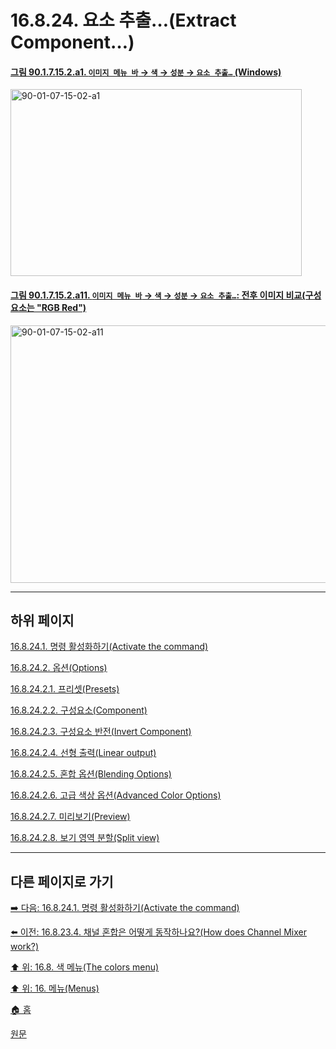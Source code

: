 # 16.8.24. 요소 추출…(Extract Component…)

<a id="90-01-07-15-02-a1"></a>

#### [그림 90.1.7.15.2.a1. `이미지 메뉴 바` → `색` → `성분` → `요소 추출…` (Windows)](./90-01-07-15-02-extract_component.md#90-01-07-15-02-a1)
<img width="466" height="299" alt="90-01-07-15-02-a1" src="https://github.com/user-attachments/assets/7ade65fc-af42-4d85-90f2-ca0b69f31a08" />

<a id="90-01-07-15-02-a11"></a>

#### [그림 90.1.7.15.2.a11. `이미지 메뉴 바` → `색` → `성분` → `요소 추출…`: 전후 이미지 비교(구성요소는 "RGB Red")](./90-01-07-15-02-extract_component.md#90-01-07-15-02-a11)
<img width="640" height="412" alt="90-01-07-15-02-a11" src="https://github.com/user-attachments/assets/c0091f14-2490-409f-882d-ee1b6c2e99c1" />

***

## 하위 페이지

[16.8.24.1. 명령 활성화하기(Activate the command)](./16-08-24-01-activate_the_command.md)

[16.8.24.2. 옵션(Options)](./16-08-24-02-00-options.md)

[16.8.24.2.1. 프리셋(Presets)](./16-08-24-02-01-presets.md)

[16.8.24.2.2. 구성요소(Component)](./16-08-24-02-02-component.md)

[16.8.24.2.3. 구성요소 반전(Invert Component)](./16-08-24-02-03-invert_component.md)

[16.8.24.2.4. 선형 출력(Linear output)](./16-08-24-02-04-linear_output.md)

[16.8.24.2.5. 혼합 옵션(Blending Options)](./16-08-24-02-05-blending_options.md)

[16.8.24.2.6. 고급 색상 옵션(Advanced Color Options)](./16-08-24-02-06-advanced_color_options.md)

[16.8.24.2.7. 미리보기(Preview)](./16-08-24-02-07-preview.md)

[16.8.24.2.8. 보기 영역 분할(Split view)](./16-08-24-02-08-split_view.md)

***

## 다른 페이지로 가기

[➡️ 다음: 16.8.24.1. 명령 활성화하기(Activate the command)](./16-08-24-01-activate_the_command.md)

[⬅️ 이전: 16.8.23.4. 채널 혼합은 어떻게 동작하나요?(How does Channel Mixer work?)](./16-08-23-04-how_does_channel_mixer_work.md)

[⬆️ 위: 16.8. 색 메뉴(The colors menu)](./16-08-00-the-colors-menu.md)

[⬆️ 위: 16. 메뉴(Menus)](./16-00-menus.md)

[🏠 홈](./00-home.md)

[원문](https://docs.gimp.org/2.10/ko/gimp-filter-component-extract.html)